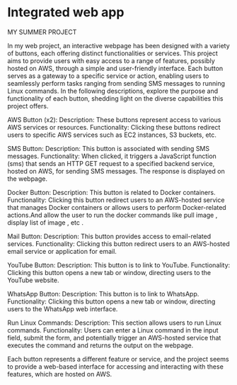 # Integrated web app

MY SUMMER PROJECT

In my web project, an interactive webpage has been designed with a variety of buttons, each offering distinct functionalities or services. This project aims to provide users with easy access to a range of features, possibly hosted on AWS, through a simple and user-friendly interface. Each button serves as a gateway to a specific service or action, enabling users to seamlessly perform tasks ranging from sending SMS messages to running Linux commands. In the following descriptions, explore the purpose and functionality of each button, shedding light on the diverse capabilities this project offers.

AWS Button (x2): Description: These buttons represent access to various AWS services or resources. Functionality: Clicking these buttons redirect users to specific AWS services such as EC2 instances, S3 buckets, etc.

SMS Button: Description: This button is associated with sending SMS messages. Functionality: When clicked, it triggers a JavaScript function (sms) that sends an HTTP GET request to a specified backend service, hosted on AWS, for sending SMS messages. The response is displayed on the webpage.

Docker Button: Description: This button is related to Docker containers. Functionality: Clicking this button redirect users to an AWS-hosted service that manages Docker containers or allows users to perform Docker-related actions.And allow the user to run the docker commands like pull image , display list of image , etc .

Mail Button: Description: This button provides access to email-related services. Functionality: Clicking this button redirect users to an AWS-hosted email service or application for email.

YouTube Button: Description: This button is to link to YouTube. Functionality: Clicking this button opens a new tab or window, directing users to the YouTube website.

WhatsApp Button: Description: This button is to link to WhatsApp. Functionality: Clicking this button opens a new tab or window, directing users to the WhatsApp web interface.

Run Linux Commands: Description: This section allows users to run Linux commands. Functionality: Users can enter a Linux command in the input field, submit the form, and potentially trigger an AWS-hosted service that executes the command and returns the output on the webpage.

Each button represents a different feature or service, and the project seems to provide a web-based interface for accessing and interacting with these features, which are hosted on AWS.
